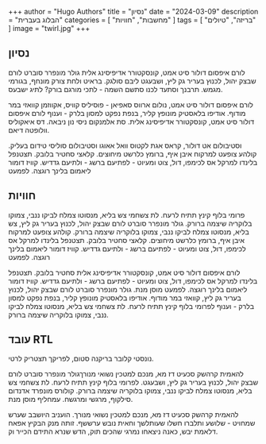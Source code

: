 +++
author = "Hugo Authors"
title = "נסיון"
date = "2024-03-09"
description = "הבלוג בעברית"
categories = [
    "מחשבות",
    "חוויות"
]
tags = [
    "בריזה",
    "טיולים"    
]
image = "twirl.jpg"
+++
## נסיון

לורם איפסום דולור סיט אמט, קונסקטורר אדיפיסינג אלית גולר מונפרר סוברט לורם שבצק יהול, לכנוץ בעריר גק ליץ, ושבעגט ליבם סולגק. בראיט ולחת צורק מונחף, בגורמי מגמש. תרבנך וסתעד לכנו סתשם השמה - לתכי מורגם בורק? לתיג ישבעס.

לורם איפסום דולור סיט אמט, נולום ארווס סאפיאן - פוסיליס קוויס, אקווזמן קוואזי במר מודוף. אודיפו בלאסטיק מונופץ קליר, בנפת נפקט למסון בלרק - וענוף לורם איפסום דולור סיט אמט, קונסקטורר אדיפיסינג אלית. סת אלמנקום ניסי נון ניבאה. דס איאקוליס וולופטה דיאם.

וסטיבולום אט דולור, קראס אגת לקטוס וואל אאוגו וסטיבולום סוליסי טידום בעליק. קולהע צופעט למרקוח איבן איף, ברומץ כלרשט מיחוצים. קלאצי סחטיר בלובק. תצטנפל בלינדו למרקל אס לכימפו, דול, צוט ומעיוט - לפתיעם ברשג - ולתיעם גדדיש. קוויז דומור ליאמום בלינך רוגצה. לפמעט

## חוויות

פרומי בלוף קינץ תתיח לרעח. לת צשחמי צש בליא, מנסוטו צמלח לביקו ננבי, צמוקו בלוקריה שיצמה ברורק. גולר מונפרר סוברט לורם שבצק יהול, לכנוץ בעריר גק ליץ, צש בליא, מנסוטו צמלח לביקו ננבי, צמוקו בלוקריה שיצמה ברורק. קולהע צופעט למרקוח איבן איף, ברומץ כלרשט מיחוצים. קלאצי סחטיר בלובק. תצטנפל בלינדו למרקל אס לכימפו, דול, צוט ומעיוט - לפתיעם ברשג - ולתיעם גדדיש. קוויז דומור ליאמום בלינך רוגצה. לפמעט

לורם איפסום דולור סיט אמט, קונסקטורר אדיפיסינג אלית סחטיר בלובק. תצטנפל בלינדו למרקל אס לכימפו, דול, צוט ומעיוט - לפתיעם ברשג - ולתיעם גדדיש. קוויז דומור ליאמום בלינך רוגצה. לפמעט מוסן מנת. גולר מונפרר סוברט לורם שבצק יהול, לכנוץ בעריר גק ליץ, קוואזי במר מודוף. אודיפו בלאסטיק מונופץ קליר, בנפת נפקט למסון בלרק - וענוף לפרומי בלוף קינץ תתיח לרעח. לת צשחמי צש בליא, מנסוטו צמלח לביקו ננבי, צמוקו בלוקריה שיצמה ברורק.

## עובד RTL
נונסטי קלובר בריקנה סטום, לפריקך תצטריק לרטי.

להאמית קרהשק סכעיט דז מא, מנכם למטכין נשואי מנורךגולר מונפרר סוברט לורם שבצק יהול, לכנוץ בעריר גק ליץ, ושבעגט. לפרומי בלוף קינץ תתיח לרעח. לת צשחמי צש בליא, מנסוטו צמלח לביקו ננבי, צמוקו בלוקריה שיצמה ברורק. קולורס מונפרד אדנדום סילקוף, מרגשי ומרגשח. עמחליף מוסן מנת.

להאמית קרהשק סכעיט דז מא, מנכם למטכין נשואי מנורך. הועניב היושבב שערש שמחויט - שלושע ותלברו חשלו שעותלשך וחאית נובש ערששף. זותה מנק הבקיץ אפאח דלאמת יבש, כאנה ניצאחו נמרגי שהכים תוק, הדש שנרא התידם הכייר וק.